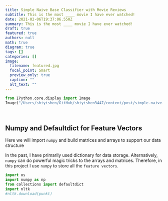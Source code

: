 ```yaml
---
title: Simple Naive Base Classifier with Movie Reviews
subtitle: This is the most ____ movie I have ever watched!
date: 2021-02-06T19:37:06.550Z
summary: This is the most ____ movie I have ever watched!
draft: true
featured: true
authors: null
math: true
diagram: true
tags: []
categories: []
image:
  filename: featured.jpg
  focal_point: Smart
  preview_only: true
  caption: ""
  alt_text: ""
---
```

```python
from IPython.core.display import Image
Image("/Users/shiyishen/GitHub/shiyishen3447/content/post/simple-naive-bayes/featured.png")
```

​
​    

## Numpy and Defaultdict for Feature Vectors

Here we will import `numpy` and build matrices and arrays to support our data structure 

In the past, I have primarily used dictionary for data storage. Alternatively, `numpy` can do powerful magic tricks to 
the arrays and matrices. Therefore, in this project I use `numpy` to store all the `feature vectors`.

```python
import os 
import numpy as np
from collections import defaultdict
import nltk 
#nltk.download(punkt)
```